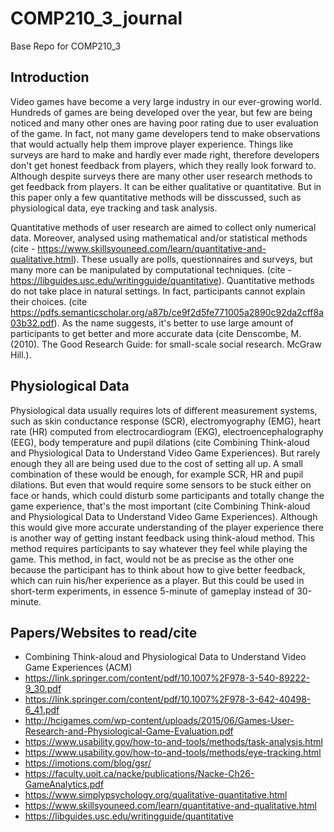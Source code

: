 # COMP210_3_journal
Base Repo for COMP210_3


## Introduction
Video games have become a very large industry in our ever-growing world. Hundreds of games are being developed over the year, but
few are being noticed and many other ones are having poor rating due to user evaluation of the game. In fact,
not many game developers tend to make observations that would actually help them improve player experience. Things like surveys
are hard to make and hardly ever made right, therefore developers don't get honest feedback from players, which they really look
forward to. Although despite surveys there are many other user research methods to get feedback from players. It can be either 
qualitative or quantitative. But in this paper only a few quantitative methods will be disscussed, such as physiological data, 
eye tracking and task analysis.

Quantitative methods of user research are aimed to collect only numerical data. Moreover, analysed using mathematical and/or 
statistical methods (cite - https://www.skillsyouneed.com/learn/quantitative-and-qualitative.html).
These usually are polls, questionnaires and surveys, but many more can be manipulated by computational techniques. (cite - https://libguides.usc.edu/writingguide/quantitative). 
Quantitative methods do not take place in natural settings. In fact, participants cannot explain their choices. (cite https://pdfs.semanticscholar.org/a87b/ce9f2d5fe771005a2890c92da2cff8a03b32.pdf).
As the name suggests, it's better to use large amount of participants to get better and more accurate data (cite Denscombe, M. (2010). The Good Research Guide: for small-scale social research. McGraw Hill.).


## Physiological Data
Physiological data usually requires lots of different measurement systems, such as skin conductance response (SCR), 
electromyography (EMG), heart rate (HR) computed from electrocardiogram (EKG), electroencephalography (EEG), body temperature 
and pupil dilations (cite Combining Think-aloud and Physiological Data to Understand Video Game Experiences). 
But rarely enough they all are being used due to the cost of setting all up. A small combination of these would be enough, 
for example SCR, HR and pupil dilations. But even that would require some sensors to be stuck either on face or hands, 
which could disturb some participants and totally change the game experience, that's the most important (cite Combining Think-aloud and Physiological Data to Understand Video Game Experiences).
Although this would give more accurate understanding of the player experience there is another way of getting instant feedback using think-aloud method. This method requires participants to say whatever they feel while playing the game. This method, in fact, would not be as precise as the other one because the participant has to think about how to give better feedback, which can ruin his/her experience as a player. But this could be used in short-term experiments, in essence 5-minute of gameplay instead of 30-minute.


## Papers/Websites to read/cite
* Combining Think-aloud and Physiological Data to Understand Video Game Experiences (ACM)
* https://link.springer.com/content/pdf/10.1007%2F978-3-540-89222-9_30.pdf
* https://link.springer.com/content/pdf/10.1007%2F978-3-642-40498-6_41.pdf
* http://hcigames.com/wp-content/uploads/2015/06/Games-User-Research-and-Physiological-Game-Evaluation.pdf
* https://www.usability.gov/how-to-and-tools/methods/task-analysis.html
* https://www.usability.gov/how-to-and-tools/methods/eye-tracking.html
* https://imotions.com/blog/gsr/
* https://faculty.uoit.ca/nacke/publications/Nacke-Ch26-GameAnalytics.pdf
* https://www.simplypsychology.org/qualitative-quantitative.html
* https://www.skillsyouneed.com/learn/quantitative-and-qualitative.html
* https://libguides.usc.edu/writingguide/quantitative
